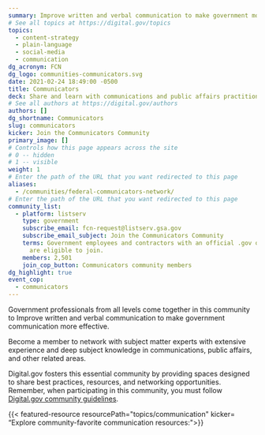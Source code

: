 ```yaml
---
summary: Improve written and verbal communication to make government more effective.
# See all topics at https://digital.gov/topics
topics:
  - content-strategy
  - plain-language
  - social-media
  - communication
dg_acronym: FCN
dg_logo: communities-communicators.svg
date: 2021-02-24 18:49:00 -0500
title: Communicators
deck: Share and learn with communications and public affairs practitioners.
# See all authors at https://digital.gov/authors
authors: []
dg_shortname: Communicators
slug: communicators
kicker: Join the Communicators Community
primary_image: []
# Controls how this page appears across the site
# 0 -- hidden
# 1 -- visible
weight: 1
# Enter the path of the URL that you want redirected to this page
aliases:
  - /communities/federal-communicators-network/
# Enter the path of the URL that you want redirected to this page
community_list:
  - platform: listserv
    type: government
    subscribe_email: fcn-request@listserv.gsa.gov
    subscribe_email_subject: Join the Communicators Community
    terms: Government employees and contractors with an official .gov or .mil email
      are eligible to join.
    members: 2,501
    join_cop_button: Communicators community members
dg_highlight: true
event_cop:
  - communicators
---
```

Government professionals from all levels come together in this community to Improve written and verbal communication to make government communication more effective.

Become a member to network with subject matter experts with extensive experience and deep subject knowledge in communications, public affairs, and other related areas.

Digital.gov fosters this essential community by providing spaces designed to share best practices, resources, and networking opportunities. Remember, when participating in this community, you must follow [Digital.gov community guidelines](https://digital.gov/communities/manage-your-subscription/).

{{< featured-resource resourcePath="topics/communication" kicker= “Explore community-favorite communication resources:">}}
